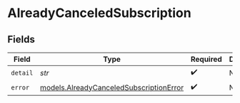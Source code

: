 # AlreadyCanceledSubscription


## Fields

| Field                                                                                    | Type                                                                                     | Required                                                                                 | Description                                                                              |
| ---------------------------------------------------------------------------------------- | ---------------------------------------------------------------------------------------- | ---------------------------------------------------------------------------------------- | ---------------------------------------------------------------------------------------- |
| `detail`                                                                                 | *str*                                                                                    | :heavy_check_mark:                                                                       | N/A                                                                                      |
| `error`                                                                                  | [models.AlreadyCanceledSubscriptionError](../models/alreadycanceledsubscriptionerror.md) | :heavy_check_mark:                                                                       | N/A                                                                                      |